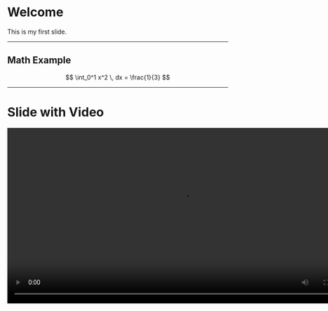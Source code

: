 # Welcome

This is my first slide.

---

## Math Example

$$
\int_0^1 x^2 \, dx = \frac{1}{3}
$$

---

# Slide with Video 

<video controls width="800">
  <source src="/my-presentation/circle.mp4" type="video/mp4" />
  Your browser doesn't support the video tag.
</video>
